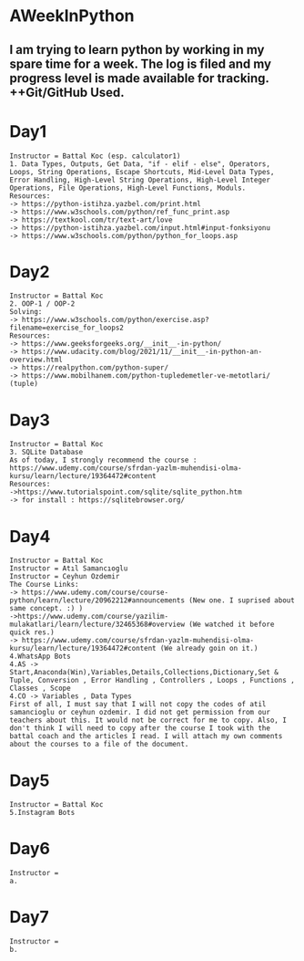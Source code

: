 # AWeekInPython
 I am trying to learn python by working in my spare time for a week. The log is filed and my progress level is made available for tracking. ++Git/GitHub Used.
 -------------------------------------------------------------------------------------------
# Day1
    Instructor = Battal Koc (esp. calculator1)
    1. Data Types, Outputs, Get Data, "if - elif - else", Operators, Loops, String Operations, Escape Shortcuts, Mid-Level Data Types, Error Handling, High-Level String Operations, High-Level Integer Operations, File Operations, High-Level Functions, Moduls.
    Resources:
    -> https://python-istihza.yazbel.com/print.html
    -> https://www.w3schools.com/python/ref_func_print.asp
    -> https://textkool.com/tr/text-art/love
    -> https://python-istihza.yazbel.com/input.html#input-fonksiyonu
    -> https://www.w3schools.com/python/python_for_loops.asp


# Day2
    Instructor = Battal Koc
    2. OOP-1 / OOP-2
    Solving:
    -> https://www.w3schools.com/python/exercise.asp?filename=exercise_for_loops2
    Resources:
    -> https://www.geeksforgeeks.org/__init__-in-python/
    -> https://www.udacity.com/blog/2021/11/__init__-in-python-an-overview.html
    -> https://realpython.com/python-super/
    -> https://www.mobilhanem.com/python-tupledemetler-ve-metotlari/ (tuple)


# Day3
    Instructor = Battal Koc
    3. SQLite Database
    As of today, I strongly recommend the course : https://www.udemy.com/course/sfrdan-yazlm-muhendisi-olma-kursu/learn/lecture/19364472#content
    Resources:
    ->https://www.tutorialspoint.com/sqlite/sqlite_python.htm
    -> for install : https://sqlitebrowser.org/

# Day4
    Instructor = Battal Koc
    Instructor = Atıl Samancıoglu
    Instructor = Ceyhun Ozdemir
    The Course Links:
    -> https://www.udemy.com/course/course-python/learn/lecture/20962212#announcements (New one. I suprised about same concept. :) )
    ->https://www.udemy.com/course/yazilim-mulakatlari/learn/lecture/32465368#overview (We watched it before quick res.)
    -> https://www.udemy.com/course/sfrdan-yazlm-muhendisi-olma-kursu/learn/lecture/19364472#content (We already goin on it.)
    4.WhatsApp Bots
    4.AS -> Start,Anaconda(Win),Variables,Details,Collections,Dictionary,Set & Tuple, Conversion , Error Handling , Controllers , Loops , Functions , Classes , Scope
    4.CO -> Variables , Data Types
    First of all, I must say that I will not copy the codes of atil samancioglu or ceyhun ozdemir. I did not get permission from our teachers about this. It would not be correct for me to copy. Also, I don't think I will need to copy after the course I took with the battal coach and the articles I read. I will attach my own comments about the courses to a file of the document.
# Day5
    Instructor = Battal Koc
    5.Instagram Bots
# Day6
    Instructor = 
    a.
# Day7
    Instructor = 
    b.